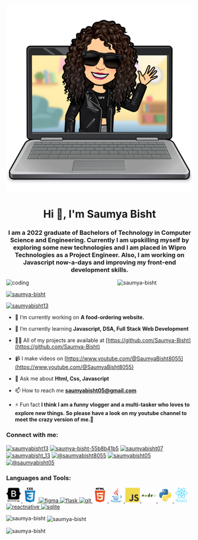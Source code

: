 ![](https://github.com/Saumya-Bisht/Saumya-Bisht/blob/main/laptop%20wave.png)
<h1 align="center">Hi 👋, I'm Saumya Bisht</h1>
<h3 align="center">I am a 2022 graduate of Bachelors of Technology in Computer Science and Engineering. Currently I am upskilling myself by exploring some new technologies and I am placed in Wipro Technologies as a Project Engineer. Also, I am working on Javascript now-a-days and improving my front-end development skills.</h3>
<img align="left" alt="coding" width="300" src="https://media.tenor.com/x386YYsw2FIAAAAC/daily-good.gif" >

<p align="left"> <img src="https://komarev.com/ghpvc/?username=saumya-bisht&label=Profile%20views&color=0e75b6&style=flat" alt="saumya-bisht" /> </p>

<p align="left"> <a href="https://github.com/ryo-ma/github-profile-trophy"><img src="https://github-profile-trophy.vercel.app/?username=saumya-bisht" alt="saumya-bisht" /></a> </p>

<p align="left"> <a href="https://twitter.com/saumyabisht13" target="blank"><img src="https://img.shields.io/twitter/follow/saumyabisht13?logo=twitter&style=for-the-badge" alt="saumyabisht13" /></a> </p>

- 🔭 I’m currently working on **A food-ordering website.**

- 🌱 I’m currently learning **Javascript, DSA, Full Stack Web Development**

- 👨‍💻 All of my projects are available at [https://github.com/Saumya-Bisht](https://github.com/Saumya-Bisht)

- 📹 I make videos on [https://www.youtube.com/@SaumyaBisht8055](https://www.youtube.com/@SaumyaBisht8055)

- 💬 Ask me about **Html, Css, Javascript**

- 📫 How to reach me **saumyabisht05@gmail.com**

- ⚡ Fun fact **I think I am a funny vlogger and a multi-tasker who loves to explore new things. So please have a look on my youtube channel to meet the crazy version of me.🤩**

<h3 align="left">Connect with me:</h3>
<p align="left">
<a href="https://twitter.com/saumyabisht13" target="blank"><img align="center" src="https://raw.githubusercontent.com/rahuldkjain/github-profile-readme-generator/master/src/images/icons/Social/twitter.svg" alt="saumyabisht13" height="30" width="40" /></a>
<a href="https://linkedin.com/in/saumya-bisht-55b8b41b5" target="blank"><img align="center" src="https://raw.githubusercontent.com/rahuldkjain/github-profile-readme-generator/master/src/images/icons/Social/linked-in-alt.svg" alt="saumya-bisht-55b8b41b5" height="30" width="40" /></a>
<a href="https://fb.com/saumyabisht07" target="blank"><img align="center" src="https://raw.githubusercontent.com/rahuldkjain/github-profile-readme-generator/master/src/images/icons/Social/facebook.svg" alt="saumyabisht07" height="30" width="40" /></a>
<a href="https://instagram.com/saumyabisht_13" target="blank"><img align="center" src="https://raw.githubusercontent.com/rahuldkjain/github-profile-readme-generator/master/src/images/icons/Social/instagram.svg" alt="saumyabisht_13" height="30" width="40" /></a>
<a href="https://www.youtube.com/c/@saumyabisht8055" target="blank"><img align="center" src="https://raw.githubusercontent.com/rahuldkjain/github-profile-readme-generator/master/src/images/icons/Social/youtube.svg" alt="@saumyabisht8055" height="30" width="40" /></a>
<a href="https://www.hackerrank.com/saumyabisht05" target="blank"><img align="center" src="https://raw.githubusercontent.com/rahuldkjain/github-profile-readme-generator/master/src/images/icons/Social/hackerrank.svg" alt="saumyabisht05" height="30" width="40" /></a>
<a href="https://www.hackerearth.com/@saumyabisht05" target="blank"><img align="center" src="https://raw.githubusercontent.com/rahuldkjain/github-profile-readme-generator/master/src/images/icons/Social/hackerearth.svg" alt="@saumyabisht05" height="30" width="40" /></a>
</p>

<h3 align="left">Languages and Tools:</h3>
<p align="left"> <a href="https://getbootstrap.com" target="_blank" rel="noreferrer"> <img src="https://raw.githubusercontent.com/devicons/devicon/master/icons/bootstrap/bootstrap-plain-wordmark.svg" alt="bootstrap" width="40" height="40"/> </a> <a href="https://www.w3schools.com/css/" target="_blank" rel="noreferrer"> <img src="https://raw.githubusercontent.com/devicons/devicon/master/icons/css3/css3-original-wordmark.svg" alt="css3" width="40" height="40"/> </a> <a href="https://www.figma.com/" target="_blank" rel="noreferrer"> <img src="https://www.vectorlogo.zone/logos/figma/figma-icon.svg" alt="figma" width="40" height="40"/> </a> <a href="https://flask.palletsprojects.com/" target="_blank" rel="noreferrer"> <img src="https://www.vectorlogo.zone/logos/pocoo_flask/pocoo_flask-icon.svg" alt="flask" width="40" height="40"/> </a> <a href="https://git-scm.com/" target="_blank" rel="noreferrer"> <img src="https://www.vectorlogo.zone/logos/git-scm/git-scm-icon.svg" alt="git" width="40" height="40"/> </a> <a href="https://www.w3.org/html/" target="_blank" rel="noreferrer"> <img src="https://raw.githubusercontent.com/devicons/devicon/master/icons/html5/html5-original-wordmark.svg" alt="html5" width="40" height="40"/> </a> <a href="https://www.java.com" target="_blank" rel="noreferrer"> <img src="https://raw.githubusercontent.com/devicons/devicon/master/icons/java/java-original.svg" alt="java" width="40" height="40"/> </a> <a href="https://developer.mozilla.org/en-US/docs/Web/JavaScript" target="_blank" rel="noreferrer"> <img src="https://raw.githubusercontent.com/devicons/devicon/master/icons/javascript/javascript-original.svg" alt="javascript" width="40" height="40"/> </a> <a href="https://nodejs.org" target="_blank" rel="noreferrer"> <img src="https://raw.githubusercontent.com/devicons/devicon/master/icons/nodejs/nodejs-original-wordmark.svg" alt="nodejs" width="40" height="40"/> </a> <a href="https://www.python.org" target="_blank" rel="noreferrer"> <img src="https://raw.githubusercontent.com/devicons/devicon/master/icons/python/python-original.svg" alt="python" width="40" height="40"/> </a> <a href="https://reactjs.org/" target="_blank" rel="noreferrer"> <img src="https://raw.githubusercontent.com/devicons/devicon/master/icons/react/react-original-wordmark.svg" alt="react" width="40" height="40"/> </a> <a href="https://reactnative.dev/" target="_blank" rel="noreferrer"> <img src="https://reactnative.dev/img/header_logo.svg" alt="reactnative" width="40" height="40"/> </a> <a href="https://www.sqlite.org/" target="_blank" rel="noreferrer"> <img src="https://www.vectorlogo.zone/logos/sqlite/sqlite-icon.svg" alt="sqlite" width="40" height="40"/> </a> </p>

<p><img align="left" src="https://github-readme-stats.vercel.app/api/top-langs?username=saumya-bisht&show_icons=true&locale=en&layout=compact" alt="saumya-bisht" /></p>

<p>&nbsp;<img align="center" src="https://github-readme-stats.vercel.app/api?username=saumya-bisht&show_icons=true&locale=en" alt="saumya-bisht" /></p>

<p><img align="center" src="https://github-readme-streak-stats.herokuapp.com/?user=saumya-bisht&" alt="saumya-bisht" /></p>
